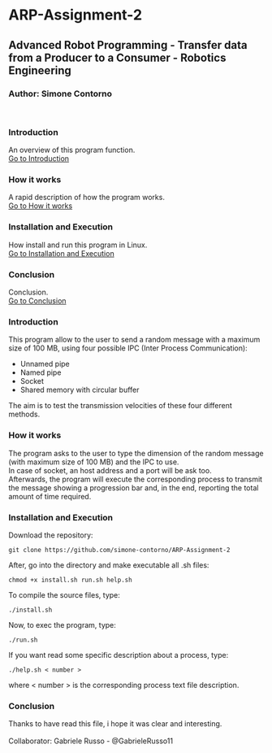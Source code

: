 # ARP-Assignment-2
## Advanced Robot Programming - Transfer data from a Producer to a Consumer - Robotics Engineering
### Author: Simone Contorno

<br>

### Introduction
An overview of this program function.<br>
[Go to Introduction](#intro)

### How it works
A rapid description of how the program works.<br>
[Go to How it works](#how)

### Installation and Execution
How install and run this program in Linux.<br>
[Go to Installation and Execution](#installation)

### Conclusion
Conclusion.<br>
[Go to Conclusion](#con)

<a name="intro"></a>
### Introduction

This program allow to the user to send a random message with a maximum size of 100 MB, using four possible IPC (Inter Process Communication):
<ul>
  <li>Unnamed pipe</li>
  <li>Named pipe</li>
  <li>Socket</li>
  <li>Shared memory with circular buffer</li>
</ul>
The aim is to test the transmission velocities of these four different methods.

<a name="how"></a>
### How it works

The program asks to the user to type the dimension of the random message (with maximum size of 100 MB) and the IPC to use. <br>
In case of socket, an host address and a port will be ask too. <br>
Afterwards, the program will execute the corresponding process to transmit the message showing a progression bar and, in the end, reporting the total amount of time required.

<a name="installation"></a>
### Installation and Execution

Download the repository:

<pre><code>git clone https://github.com/simone-contorno/ARP-Assignment-2</code></pre>

After, go into the directory and make executable all .sh files:

<pre><code>chmod +x install.sh run.sh help.sh</code></pre>

To compile the source files, type:

<pre><code>./install.sh</code></pre>

Now, to exec the program, type:

<pre><code>./run.sh </code></pre>

If you want read some specific description about a process, type:

<pre><code>./help.sh < number ></code></pre>

where < number > is the corresponding process text file description.

<a name="con"></a>
### Conclusion

Thanks to have read this file, i hope it was clear and interesting.<br>
<br>
Collaborator: Gabriele Russo - @GabrieleRusso11

